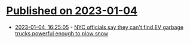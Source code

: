 # [Published on 2023-01-04](index.md)

* [2023-01-04, 16:25:05](https://news.ycombinator.com/item?id=34247577) - [NYC officials say they can't find EV garbage trucks powerful enough to plow snow](https://gothamist.com/news/snow-go-for-nycs-electric-garbage-trucks-that-cant-handle-winter-weather)
